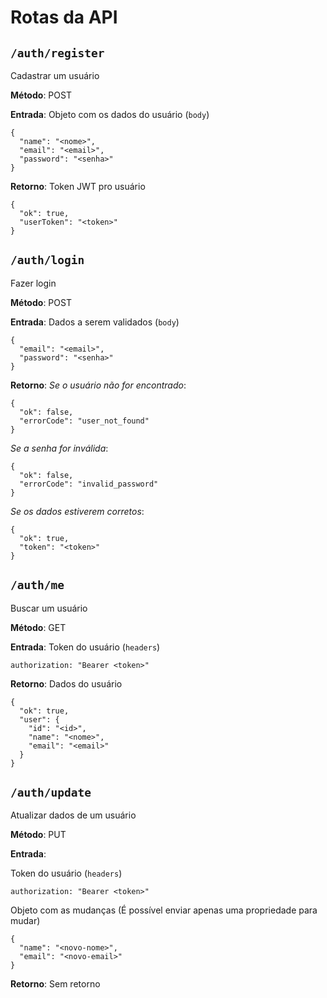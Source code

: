 # Rotas da API

## `/auth/register`
Cadastrar um usuário

**Método**: POST

**Entrada**: Objeto com os dados do usuário (`body`)
```
{
  "name": "<nome>",
  "email": "<email>",
  "password": "<senha>"
}
```

**Retorno**: Token JWT pro usuário
```
{
  "ok": true,
  "userToken": "<token>"
}
```


## `/auth/login`
Fazer login

**Método**: POST

**Entrada**: Dados a serem validados (`body`)
```
{
  "email": "<email>",
  "password": "<senha>"
}
```

**Retorno**: 
*Se o usuário não for encontrado*:

```
{
  "ok": false,
  "errorCode": "user_not_found"
}
```
*Se a senha for inválida*:
```
{
  "ok": false,
  "errorCode": "invalid_password"
}
```
*Se os dados estiverem corretos*:
```
{
  "ok": true,
  "token": "<token>"
}
```



## `/auth/me`
Buscar um usuário

**Método**: GET

**Entrada**: Token do usuário (`headers`)

```
authorization: "Bearer <token>"
```

**Retorno**: Dados do usuário

```
{
  "ok": true,
  "user": {
    "id": "<id>",
    "name": "<nome>",
    "email": "<email>"
  }
}
```



## `/auth/update`
Atualizar dados de um usuário

**Método**: PUT

**Entrada**: 

Token do usuário (`headers`)
```
authorization: "Bearer <token>"
```

Objeto com as mudanças (É possível enviar apenas uma propriedade para mudar)
```
{
  "name": "<novo-nome>",
  "email": "<novo-email>"
}
```

**Retorno**: Sem retorno